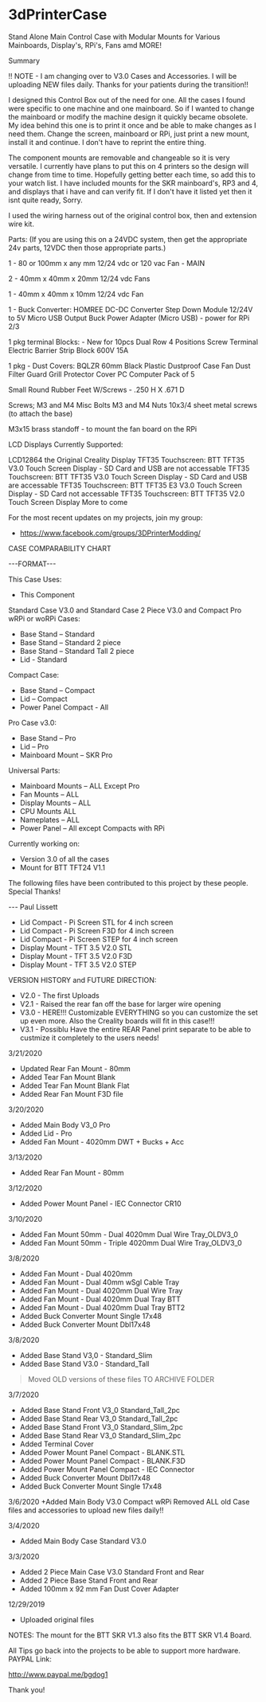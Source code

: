 # 3dPrinterCase
Stand Alone Main Control Case with Modular Mounts for Various Mainboards, Display's, RPi's, Fans amd MORE!

Summary

!! NOTE - I am changing over to V3.0 Cases and Accessories. I will be uploading NEW files daily. Thanks for your patients during the transition!!

I designed this Control Box out of the need for one. All the cases I found were specific to one machine and one mainboard. So if I wanted to change the mainboard or modify the machine design it quickly became obsolete. My idea behind this one is to print it once and be able to make changes as I need them. Change the screen, mainboard or RPi, just print a new mount, install it and continue. I don't have to reprint the entire thing.

The component mounts are removable and changeable so it is very versatile. I currently have plans to put this on 4 printers so the design will change from time to time. Hopefully getting better each time, so add this to your watch list. I have included mounts for the SKR mainboard's, RP3 and 4, and displays that i have and can verify fit. If I don't have it listed yet then it isnt quite ready, Sorry.

I used the wiring harness out of the original control box, then and extension wire kit.

Parts: (If you are using this on a 24VDC system, then get the appropriate 24v parts, 12VDC then those appropriate parts.)

1 - 80 or 100mm x any mm 12/24 vdc or 120 vac Fan - MAIN

2 - 40mm x 40mm x 20mm 12/24 vdc Fans

1 - 40mm x 40mm x 10mm 12/24 vdc Fan

1 - Buck Converter: HOMREE DC-DC Converter Step Down Module 12/24V to 5V Micro USB Output Buck Power Adapter (Micro USB) - power for RPi 2/3

1 pkg terminal Blocks: - New for 10pcs Dual Row 4 Positions Screw Terminal Electric Barrier Strip Block 600V 15A

1 pkg - Dust Covers: BQLZR 60mm Black Plastic Dustproof Case Fan Dust Filter Guard Grill Protector Cover PC Computer Pack of 5

Small Round Rubber Feet W/Screws - .250 H X .671 D

Screws;
M3 and M4 Misc Bolts
M3 and M4 Nuts
10x3/4 sheet metal screws (to attach the base)

M3x15 brass standoff - to mount the fan board on the RPi

LCD Displays Currently Supported:

LCD12864 the Original Creality Display
TFT35 Touchscreen: BTT TFT35 V3.0 Touch Screen Display - SD Card and USB are not accessable
TFT35 Touchscreen: BTT TFT35 V3.0 Touch Screen Display - SD Card and USB are accessable
TFT35 Touchscreen: BTT TFT35 E3 V3.0 Touch Screen Display - SD Card not accessable
TFT35 Touchscreen: BTT TFT35 V2.0 Touch Screen Display
More to come

For the most recent updates on my projects, join my group:
* https://www.facebook.com/groups/3DPrinterModding/

CASE COMPARABILITY CHART

---FORMAT---

This Case Uses:
* This Component

Standard Case V3.0 and
Standard Case 2 Piece V3.0 and
Compact Pro wRPi or woRPi Cases:
* Base Stand – Standard
* Base Stand – Standard 2 piece
* Base Stand – Standard Tall 2 piece
* Lid - Standard

Compact Case:
* Base Stand – Compact
* Lid – Compact
* Power Panel Compact - All

Pro Case v3.0:
* Base Stand – Pro
* Lid – Pro
* Mainboard Mount – SKR Pro

Universal Parts:
* Mainboard Mounts – ALL Except Pro
* Fan Mounts – ALL
* Display Mounts – ALL
* CPU Mounts ALL
* Nameplates – ALL
* Power Panel – All except Compacts with RPi

Currently working on:
* Version 3.0 of all the cases
* Mount for BTT TFT24 V1.1

The following files have been contributed to this project by these people. Special Thanks!

--- Paul Lissett
+ Lid Compact - Pi Screen STL for 4 inch screen
+ Lid Compact - Pi Screen F3D for 4 inch screen
+ Lid Compact - Pi Screen STEP for 4 inch screen
+ Display Mount - TFT 3.5 V2.0 STL
+ Display Mount - TFT 3.5 V2.0 F3D
+ Display Mount - TFT 3.5 V2.0 STEP

VERSION HISTORY and FUTURE DIRECTION:
- V2.0 - The first Uploads
- V2.1 - Raised the rear fan off the base for larger wire opening
- V3.0 - HERE!!! Customizable EVERYTHING so you can customize the set up even more. Also the Creality boards will fit in this case!!!
- V3.1 - Possiblu Have the entire REAR Panel print separate to be able to custmize it completely to the users needs!

3/21/2020
+ Updated Rear Fan Mount - 80mm
+ Added Tear Fan Mount Blank
+ Added Tear Fan Mount Blank Flat
+ Added Rear Fan Mount F3D file

3/20/2020
+ Added Main Body V3_0 Pro
+ Added Lid - Pro
+ Added Fan Mount - 4020mm DWT + Bucks + Acc

3/13/2020
+ Added Rear Fan Mount - 80mm

3/12/2020
+ Added Power Mount Panel - IEC Connector CR10

3/10/2020
+ Added Fan Mount 50mm - Dual 4020mm Dual Wire Tray_OLDV3_0
+ Added Fan Mount 50mm - Triple 4020mm Dual Wire Tray_OLDV3_0

3/8/2020
+ Added Fan Mount - Dual 4020mm
+ Added Fan Mount - Dual 40mm wSgl Cable Tray
+ Added Fan Mount - Dual 4020mm Dual Wire Tray
+ Added Fan Mount - Dual 4020mm Dual Tray BTT
+ Added Fan Mount - Dual 4020mm Dual Tray BTT2
+ Added Buck Converter Mount Single 17x48
+ Added Buck Converter Mount Dbl17x48

3/8/2020
+ Added Base Stand V3,0 - Standard_Slim
+ Added Base Stand V3.0 - Standard_Tall
> Moved OLD versions of these files TO ARCHIVE FOLDER

3/7/2020
+ Added Base Stand Front V3_0 Standard_Tall_2pc
+ Added Base Stand Rear V3_0 Standard_Tall_2pc
+ Added Base Stand Front V3_0 Standard_Slim_2pc
+ Added Base Stand Rear V3_0 Standard_Slim_2pc
+ Added Terminal Cover
+ Added Power Mount Panel Compact - BLANK.STL
+ Added Power Mount Panel Compact - BLANK.F3D
+ Added Power Mount Panel Compact - IEC Connector
+ Added Buck Converter Mount Dbl17x48
+ Added Buck Converter Mount Single 17x48

3/6/2020
+Added Main Body V3.0 Compact wRPi
Removed ALL old Case files and accessories to upload new files daily!!

3/4/2020
+ Added Main Body Case Standard V3.0

3/3/2020
+ Added 2 Piece Main Case V3.0 Standard Front and Rear
+ Added 2 Piece Base Stand Front and Rear
+ Added 100mm x 92 mm Fan Dust Cover Adapter

12/29/2019
+ Uploaded original files

NOTES: The mount for the BTT SKR V1.3 also fits the BTT SKR V1.4 Board.

All Tips go back into the projects to be able to support more hardware.
PAYPAL Link:

http://www.paypal.me/bgdog1

Thank you!

